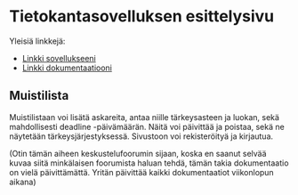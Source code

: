 
# Tietokantasovelluksen esittelysivu

Yleisiä linkkejä:

* [Linkki sovellukseeni](https://lehtjami.users.cs.helsinki.fi/tsoha)
* [Linkki dokumentaatiooni](https://github.com/kapistelijaJami/Tsoha-Bootstrap/blob/master/doc/dokumentaatio.pdf)

## Muistilista

Muistilistaan voi lisätä askareita, antaa niille tärkeysasteen ja luokan, sekä mahdollisesti deadline -päivämäärän. Näitä voi päivittää ja poistaa, sekä ne näytetään tärkeysjärjestyksessä. Sivustoon voi rekisteröityä ja kirjautua.

(Otin tämän aiheen keskustelufoorumin sijaan, koska en saanut selvää kuvaa siitä minkälaisen foorumista haluan tehdä, tämän takia dokumentaatio on vielä päivittämättä. Yritän päivittää kaikki dokumentaatiot viikonlopun aikana)
